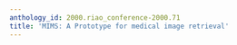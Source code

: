 ```yaml
---
anthology_id: 2000.riao_conference-2000.71
title: 'MIMS: A Prototype for medical image retrieval'
---
```


